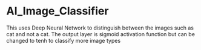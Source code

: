 # AI_Image_Classifier
This uses Deep Neural Network to distinguish between the images such as cat and not a cat. The output layer is sigmoid activation function but can be changed to tenh to classify more image types
